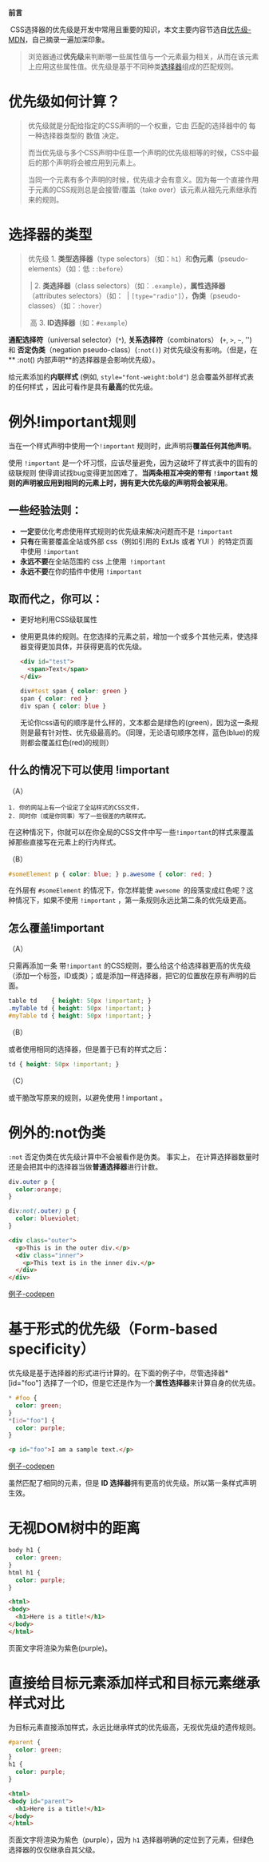**前言**

​	CSS选择器的优先级是开发中常用且重要的知识，本文主要内容节选自[优先级-MDN](https://developer.mozilla.org/zh-CN/docs/Web/CSS/Specificity)，自己摘录一遍加深印象。

>  	浏览器通过**优先级**来判断哪一些属性值与一个元素最为相关，从而在该元素上应用这些属性值。优先级是基于不同种类[选择器](#选择器的类型)组成的匹配规则。

# 优先级如何计算？

> 优先级就是分配给指定的CSS声明的一个权重，它由 匹配的选择器中的 每一种选择器类型的 数值 决定。
>
> 而当优先级与多个CSS声明中任意一个声明的优先级相等的时候，CSS中最后的那个声明将会被应用到元素上。
>
> 当同一个元素有多个声明的时候，优先级才会有意义。因为每一个直接作用于元素的CSS规则总是会接管/覆盖（take over）该元素从祖先元素继承而来的规则。

# 选择器的类型

>  优先级	1. **类型选择器**（type selectors）（如：`h1`）和**伪元素**（pseudo-elements）（如：
> ​     低           `::before`）
>
> ​      |	2. **类选择器**（class selectors）（如：`.example`），**属性选择器**（attributes selectors）（如：
> ​      |           `[type="radio"]`），**伪类**（pseudo-classes）（如：`:hover`）
>
> ​     高       3. **ID选择器**（如：`#example`）

**通配选择符**（universal selector）(`*`), **关系选择符**（combinators） (`+`, `>`, `~`, '')  和 **否定伪类**（negation pseudo-class）(`:not()`) 对优先级没有影响。（但是，在** :not() 内部声明**的选择器是会影响优先级）。

给元素添加的**内联样式** (例如, `style="font-weight:bold"`) 总会覆盖外部样式表的任何样式 ，因此可看作是具有**最高**的优先级。

# 例外!important规则

当在一个样式声明中使用一个`!important` 规则时，此声明将**覆盖任何其他声明**。

使用 `!important` 是一个坏习惯，应该尽量避免，因为这破坏了样式表中的固有的级联规则 使得调试找bug变得更加困难了。**当两条相互冲突的带有 `!important` 规则的声明被应用到相同的元素上时，拥有更大优先级的声明将会被采用**。

## 一些经验法则：

+ **一定**要优化考虑使用样式规则的优先级来解决问题而不是 `!important`
+ **只有**在需要覆盖全站或外部 css（例如引用的 ExtJs 或者 YUI ）的特定页面中使用 `!important`
+ **永远不要**在全站范围的 css 上使用` !important`
+ **永远不要**在你的插件中使用 `!important`

## 取而代之，你可以：

- 更好地利用CSS级联属性

- 使用更具体的规则。在您选择的元素之前，增加一个或多个其他元素，使选择器变得更加具体，并获得更高的优先级。

  ```html
  <div id="test">
    <span>Text</span>
  </div>
  ```

  ```css
  div#test span { color: green }
  span { color: red }
  div span { color: blue }
  ```

  无论你css语句的顺序是什么样的，文本都会是绿色的(green)，因为这一条规则是最有针对性、优先级最高的。（同理，无论语句顺序怎样，蓝色(blue)的规则都会覆盖红色(red)的规则）

## 什么的情况下可以使用 !important

（A）

```
1. 你的网站上有一个设定了全站样式的CSS文件，
2. 同时你（或是你同事）写了一些很差的内联样式。
```

在这种情况下，你就可以在你全局的CSS文件中写一些`!important`的样式来覆盖掉那些直接写在元素上的行内样式。

（B）

```css
#someElement p { color: blue; } p.awesome { color: red; }
```

在外层有 `#someElement` 的情况下，你怎样能使 `awesome `的段落变成红色呢？这种情况下，如果不使用 `!important` ，第一条规则永远比第二条的优先级更高。

## 怎么覆盖!important

（A）

只需再添加一条 带`!important` 的CSS规则，要么给这个给选择器更高的优先级（添加一个标签，ID或类）；或是添加一样选择器，把它的位置放在原有声明的后面。

```css
table td    { height: 50px !important; }
.myTable td { height: 50px !important; }
#myTable td { height: 50px !important; }	
```

（B）

或者使用相同的选择器，但是置于已有的样式之后： 

```css
td { height: 50px !important; }
```

（C）

或干脆改写原来的规则，以避免使用 ! important 。

# 例外的:not伪类

`:not` 否定伪类在优先级计算中不会被看作是伪类。 事实上， 在计算选择器数量时还是会把其中的选择器当做**普通选择器**进行计数。

```css
div.outer p {
  color:orange;
}

div:not(.outer) p {
  color: blueviolet;
}
```

```html
<div class="outer">
  <p>This is in the outer div.</p>
  <div class="inner">
    <p>This text is in the inner div.</p>
  </div>
</div>
```

[例子-codepen](https://codepen.io/clydeqin7/pen/GPEqro?&editable=true)

# 基于形式的优先级（Form-based specificity）

优先级是基于选择器的形式进行计算的。在下面的例子中，尽管选择器*[id="foo"] 选择了一个ID，但是它还是作为一个**属性选择器**来计算自身的优先级。

```css
* #foo {
  color: green;
}
*[id="foo"] {
  color: purple;
}
```

```HTML
<p id="foo">I am a sample text.</p>
```

[例子-codepen](https://codepen.io/clydeqin7/pen/EGXyXr?&editable=true)

虽然匹配了相同的元素，但是 **ID 选择器**拥有更高的优先级。所以第一条样式声明生效。

# 无视DOM树中的距离

```css
body h1 {
  color: green;
}
html h1 {
  color: purple;
}
```

```html
<html>
<body>
  <h1>Here is a title!</h1>
</body>
</html>
```

页面文字将渲染为紫色(purple)。

# 直接给目标元素添加样式和目标元素继承样式对比

为目标元素直接添加样式，永远比继承样式的优先级高，无视优先级的遗传规则。

```css
#parent {
  color: green;
}
h1 {
  color: purple;
}
```

```html
<html>
<body id="parent">
  <h1>Here is a title!</h1>
</body>
</html>
```

页面文字将渲染为紫色（purple），因为 `h1` 选择器明确的定位到了元素，但绿色选择器的仅仅继承自其父级。
